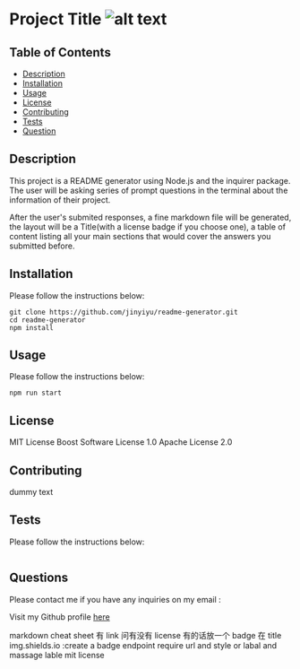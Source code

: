 # Project Title ![alt text]()

## Table of Contents

- [Description](#description)
- [Installation](#installation)
- [Usage](#usage)
- [License](#license)
- [Contributing](#contributing)
- [Tests](#tests)
- [Question](#questions)

## Description

This project is a README generator using Node.js and the inquirer package. The user will be asking series of prompt questions in the terminal about the information of their project.

After the user's submited responses, a fine markdown file will be generated, the layout will be a Title(with a license badge if you choose one), a table of content listing all your main sections that would cover the answers you submitted before.

## Installation

Please follow the instructions below:

```
git clone https://github.com/jinyiyu/readme-generator.git
cd readme-generator
npm install

```

## Usage

Please follow the instructions below:

```
npm run start
```

## License

MIT License
Boost Software License 1.0
Apache License 2.0

## Contributing

dummy text

## Tests

Please follow the instructions below:

```

```

## Questions

Please contact me if you have any inquiries on my email :

Visit my Github profile [here](https://github.com/jinyiyu)

markdown cheat sheet 有 link
问有没有 license 有的话放一个 badge 在 title
img.shields.io :create a badge
endpoint require url and style or labal and massage
lable mit license

